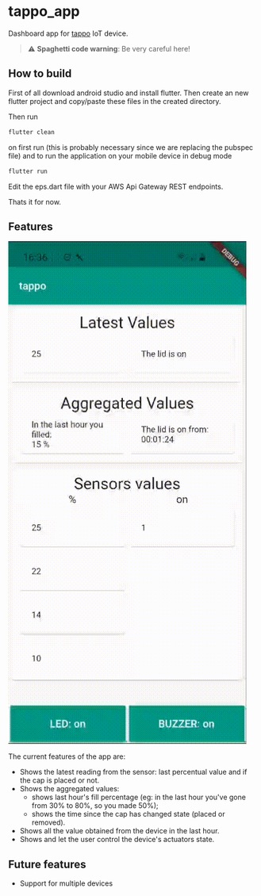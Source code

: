 # tappo_app

Dashboard app for [tappo](https://github.com/fedepaj/tappo/tree/main) IoT device.

> :warning: **Spaghetti code warning**: Be very careful here!

## How to build

First of all download android studio and install flutter.
Then create an new flutter project and copy/paste these files in the created directory.

Then run
```sh
flutter clean
```
on first run (this is probably necessary since we are replacing the pubspec file) and to run the application on your mobile device in debug mode
```sh
flutter run
```
Edit the eps.dart file with your AWS Api Gateway REST endpoints.

Thats it for now.

## Features

![app_gif](https://github.com/fedepaj/tappo/blob/assets/app_gif.gif)

The current features of the app are:

* Shows the latest reading from the sensor: last percentual value and if the cap is placed or not.
* Shows the aggregated values: 
    * shows last hour's fill percentage (eg: in the last hour you've gone from 30% to 80%, so you made 50%);
    * shows the time since the cap has changed state (placed or removed).
* Shows all the value obtained from the device in the last hour.
* Shows and let the user control the device's actuators state.

## Future features

* Support for multiple devices
